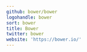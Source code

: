 ```yaml
---
github: bower/bower
logohandle: bower
sort: bower
title: Bower
twitter: bower
website: 'https://bower.io/'
---
```



